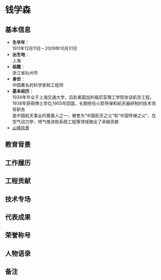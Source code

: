 # 钱学森

## 基本信息
+ **生卒年**：  
1911年12月11日－2009年10月31日
+ **出生地**：  
上海
+ **祖籍**：  
浙江省杭州市
+ **身份**：  
中国著名的科学家和工程师
+ **基本经历**：  
1934年毕业于上海交通大学，后赴美国加利福尼亚理工学院攻读航空工程，1938年获得博士学位,1955年回国，长期担任火箭导弹和航天器研制的技术领导职务  
是中国航天事业的奠基人之一，被誉为“中国航天之父”和“中国导弹之父”，在空气动力学、喷气推进和系统工程等领域做出了卓越贡献
+ [山峰风景](https://images.unsplash.com/photo-1464822759023-fed622ff2c3b "雪山风光")

## 教育背景

## 工作履历

## 工程贡献

## 技术专场

## 代表成果

## 荣誉称号

## 人物语录

## 备注
